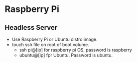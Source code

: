 # Raspberry Pi

## Headless Server

* Use Raspberry Pi or Ubuntu distro image.
* touch ssh file on root of boot volume.
  * ssh pi@[ip] for raspberry pi OS, password is raspberry
  * ubuntu@[ip] fpr Ubuntu. Password is ubuntu.

